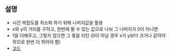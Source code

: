 ## 설명
* 시간 복잡도를 최소화 하기 위해 나머지값을 활용
* x와 y의 거리를 구하고, 한번에 뛸 수 있는 값으로 나눠 그 나머지가 0이 아니면
* 1을 더해주고, 그렇지 않으면 그 몫을 리턴 (0이 아닐 경우 x가 y보다 크거나 같아야 하므로 한번 더 뛰어야 함) 
* [코드](Main.java)